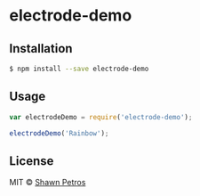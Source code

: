# electrode-demo
>

## Installation

```sh
$ npm install --save electrode-demo
```

## Usage

```js
var electrodeDemo = require('electrode-demo');

electrodeDemo('Rainbow');
```
## License

MIT © [Shawn Petros]()


[npm-image]: https://badge.fury.io/js/electrode-demo.svg
[npm-url]: https://npmjs.org/package/electrode-demo
[travis-image]: https://travis-ci.org//electrode-demo.svg?branch=master
[travis-url]: https://travis-ci.org//electrode-demo
[daviddm-image]: https://david-dm.org//electrode-demo.svg?theme=shields.io
[daviddm-url]: https://david-dm.org//electrode-demo
